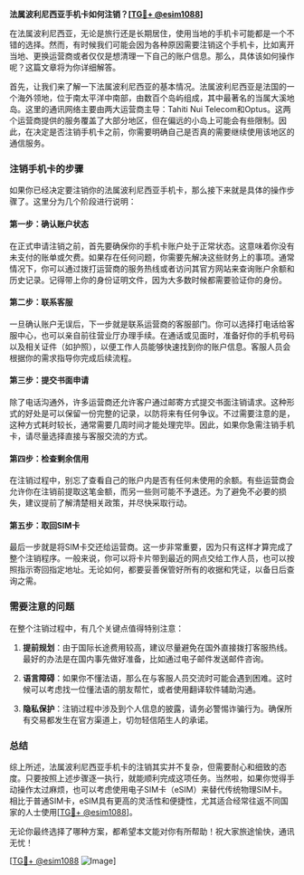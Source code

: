 **法属波利尼西亚手机卡如何注销？[[TG💪+ @esim1088](https://t.me/s/esim1088)]**

在法属波利尼西亚，无论是旅行还是长期居住，使用当地的手机卡可能都是一个不错的选择。然而，有时候我们可能会因为各种原因需要注销这个手机卡，比如离开当地、更换运营商或者仅仅是想清理一下自己的账户信息。那么，具体该如何操作呢？这篇文章将为你详细解答。

首先，让我们来了解一下法属波利尼西亚的基本情况。法属波利尼西亚是法国的一个海外领地，位于南太平洋中南部，由数百个岛屿组成，其中最著名的当属大溪地岛。这里的通讯网络主要由两大运营商主导：Tahiti Nui Telecom和Optus。这两个运营商提供的服务覆盖了大部分地区，但在偏远的小岛上可能会有些限制。因此，在决定是否注销手机卡之前，你需要明确自己是否真的需要继续使用该地区的通信服务。

### 注销手机卡的步骤

如果你已经决定要注销你的法属波利尼西亚手机卡，那么接下来就是具体的操作步骤了。这里分为几个阶段进行说明：

#### 第一步：确认账户状态
在正式申请注销之前，首先要确保你的手机卡账户处于正常状态。这意味着你没有未支付的账单或欠费。如果存在任何问题，你需要先解决这些财务上的事项。通常情况下，你可以通过拨打运营商的服务热线或者访问其官方网站来查询账户余额和历史记录。记得带上你的身份证明文件，因为大多数时候都需要验证你的身份。

#### 第二步：联系客服
一旦确认账户无误后，下一步就是联系运营商的客服部门。你可以选择打电话给客服中心，也可以亲自前往营业厅办理手续。在通话或见面时，准备好你的手机号码以及相关证件（如护照），以便工作人员能够快速找到你的账户信息。客服人员会根据你的需求指导你完成后续流程。

#### 第三步：提交书面申请
除了电话沟通外，许多运营商还允许客户通过邮寄方式提交书面注销请求。这种形式的好处是可以保留一份完整的记录，以防将来有任何争议。不过需要注意的是，这种方式耗时较长，通常需要几周时间才能处理完毕。因此，如果你急需注销手机卡，请尽量选择直接与客服交流的方式。

#### 第四步：检查剩余信用
在注销过程中，别忘了查看自己的账户内是否有任何未使用的余额。有些运营商会允许你在注销前提取这笔金额，而另一些则可能不予退还。为了避免不必要的损失，建议提前了解清楚相关政策，并尽快采取行动。

#### 第五步：取回SIM卡
最后一步就是将SIM卡交还给运营商。这一步非常重要，因为只有这样才算完成了整个注销程序。一般来说，你可以将卡片带到最近的网点交给工作人员，也可以按照指示寄回指定地址。无论如何，都要妥善保管好所有的收据和凭证，以备日后查询之需。

### 需要注意的问题

在整个注销过程中，有几个关键点值得特别注意：

1. **提前规划**：由于国际长途费用较高，建议尽量避免在国外直接拨打客服热线。最好的办法是在国内事先做好准备，比如通过电子邮件发送邮件咨询。
   
2. **语言障碍**：如果你不懂法语，那么在与客服人员交流时可能会遇到困难。这时候可以考虑找一位懂法语的朋友帮忙，或者使用翻译软件辅助沟通。

3. **隐私保护**：注销过程中涉及到个人信息的披露，请务必警惕诈骗行为。确保所有交易都发生在官方渠道上，切勿轻信陌生人的承诺。

### 总结

综上所述，法属波利尼西亚手机卡的注销其实并不复杂，但需要耐心和细致的态度。只要按照上述步骤逐一执行，就能顺利完成这项任务。当然啦，如果你觉得手动操作太过麻烦，也可以考虑使用电子SIM卡（eSIM）来替代传统物理SIM卡。相比于普通SIM卡，eSIM具有更高的灵活性和便捷性，尤其适合经常往返不同国家的人士使用[[TG💪+ @esim1088](https://t.me/s/esim1088)]。

无论你最终选择了哪种方案，都希望本文能对你有所帮助！祝大家旅途愉快，通讯无忧！

[[TG💪+ @esim1088](https://t.me/s/esim1088) ![Image](https://i.postimg.cc/4NQfJmqS/Snipaste-2025-05-13-00-14-12.png)]
